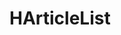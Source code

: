 # HArticleList

<div class="h-container">
<HArticleList :articles="articles" :selected="selected" @on-click="onSelected"></HArticleList>
</div>

<script setup>
import { ref } from 'vue'
import HArticleList from '../src/components/HArticleList.vue'
import { genArticles } from './helper'
const articles = ref(genArticles(5))
const selected = ref(articles.value[2].slug)
const onSelected = slug => { selected.value = slug }
</script>
<style scope>
.h-container{
  background: var(--color-background-base2);
  width: 300px;
}
</style>
